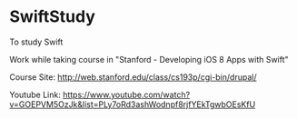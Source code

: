 # SwiftStudy
To study Swift 

Work while taking course in "Stanford - Developing iOS 8 Apps with Swift" <br/>

Course Site: http://web.stanford.edu/class/cs193p/cgi-bin/drupal/

Youtube Link: https://www.youtube.com/watch?v=GOEPVM5OzJk&list=PLy7oRd3ashWodnpf8rjfYEkTgwbOEsKfU

